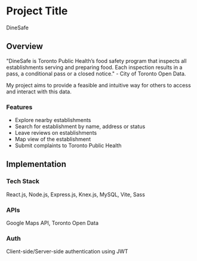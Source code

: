 # Project Title

DineSafe

## Overview

"DineSafe is Toronto Public Health’s food safety program that inspects all establishments serving and preparing food.
Each inspection results in a pass, a conditional pass or a closed notice." - City of Toronto Open Data.

My project aims to provide a feasible and intuitive way for others to access and interact with this data.

### Features

- Explore nearby establishments
- Search for establishment by name, address or status
- Leave reviews on establishments
- Map view of the establishment
- Submit complaints to Toronto Public Health

## Implementation

### Tech Stack

React.js, Node.js, Express.js, Knex.js, MySQL, Vite, Sass

### APIs

Google Maps API,
Toronto Open Data

### Auth

Client-side/Server-side authentication using JWT
